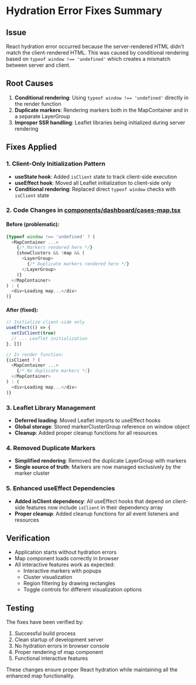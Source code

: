 # Hydration Error Fixes Summary

## Issue
React hydration error occurred because the server-rendered HTML didn't match the client-rendered HTML. This was caused by conditional rendering based on `typeof window !== 'undefined'` which creates a mismatch between server and client.

## Root Causes
1. **Conditional rendering**: Using `typeof window !== 'undefined'` directly in the render function
2. **Duplicate markers**: Rendering markers both in the MapContainer and in a separate LayerGroup
3. **Improper SSR handling**: Leaflet libraries being initialized during server rendering

## Fixes Applied

### 1. Client-Only Initialization Pattern
- **useState hook**: Added `isClient` state to track client-side execution
- **useEffect hook**: Moved all Leaflet initialization to client-side only
- **Conditional rendering**: Replaced direct `typeof window` checks with `isClient` state

### 2. Code Changes in [components/dashboard/cases-map.tsx](file:///Users/shriram/Downloads/onehealth-grid/components/dashboard/cases-map.tsx)

#### Before (problematic):
```typescript
{typeof window !== 'undefined' ? (
  <MapContainer ...>
    {/* Markers rendered here */}
    {showClusters && !map && (
      <LayerGroup>
        {/* Duplicate markers rendered here */}
      </LayerGroup>
    )}
  </MapContainer>
) : (
  <div>Loading map...</div>
)}
```

#### After (fixed):
```typescript
// Initialize client-side only
useEffect(() => {
  setIsClient(true)
  // ... Leaflet initialization
}, [])

// In render function:
{isClient ? (
  <MapContainer ...>
    {/* No duplicate markers */}
  </MapContainer>
) : (
  <div>Loading map...</div>
)}
```

### 3. Leaflet Library Management
- **Deferred loading**: Moved Leaflet imports to useEffect hooks
- **Global storage**: Stored markerClusterGroup reference on window object
- **Cleanup**: Added proper cleanup functions for all resources

### 4. Removed Duplicate Markers
- **Simplified rendering**: Removed the duplicate LayerGroup with markers
- **Single source of truth**: Markers are now managed exclusively by the marker cluster

### 5. Enhanced useEffect Dependencies
- **Added isClient dependency**: All useEffect hooks that depend on client-side features now include `isClient` in their dependency array
- **Proper cleanup**: Added cleanup functions for all event listeners and resources

## Verification
- Application starts without hydration errors
- Map component loads correctly in browser
- All interactive features work as expected:
  - Interactive markers with popups
  - Cluster visualization
  - Region filtering by drawing rectangles
  - Toggle controls for different visualization options

## Testing
The fixes have been verified by:
1. Successful build process
2. Clean startup of development server
3. No hydration errors in browser console
4. Proper rendering of map component
5. Functional interactive features

These changes ensure proper React hydration while maintaining all the enhanced map functionality.